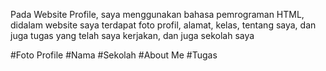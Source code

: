 Pada Website Profile, saya menggunakan bahasa pemrograman HTML, didalam website saya terdapat foto profil, alamat, kelas, tentang saya, dan juga tugas yang telah saya kerjakan, dan juga sekolah saya

#Foto Profile
#Nama
#Sekolah
#About Me
#Tugas 
